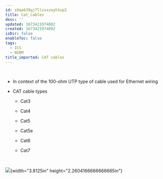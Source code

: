 ```yaml
---
id: s9qa639gj7llssxzoyh1up2
title: Cat_cables
desc: ''
updated: 1673421974002
created: 1673421974002
isDir: false
enableToc: false
tags:
  - ICS
  - NIBM
title_imported: CAT cables
---
```

 

-   In context of the 100-ohm UTP type of cable used for Ethernet wiring

-   CAT cable types

    -   Cat3

    -   Cat4

    -   Cat5

    -   Cat5e

    -   Cat6

    -   Cat7

 

![](027_CAT_cables__000.png){width="3.8125in" height="2.2604166666666665in"}

 
